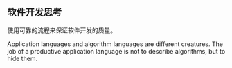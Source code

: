 ## 软件开发思考


使用可靠的流程来保证软件开发的质量。

 Application languages and algorithm languages are different creatures. The job of a productive application language is not to describe algorithms, but to hide them.